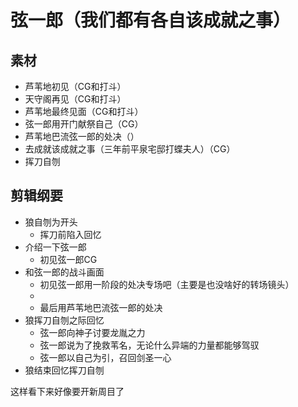 # 弦一郎（我们都有各自该成就之事）
## 素材

- 芦苇地初见（CG和打斗）
- 天守阁再见（CG和打斗）
- 芦苇地最终见面（CG和打斗）
- 弦一郎用开门献祭自己（CG）
- 芦苇地巴流弦一郎的处决（）
- 去成就该成就之事（三年前平泉宅邸打蝶夫人）（CG）
- 挥刀自刎
## 剪辑纲要
* 狼自刎为开头
	* 挥刀前陷入回忆
* 介绍一下弦一郎
	* 初见弦一郎CG
* 和弦一郎的战斗画面
	* 初见弦一郎用一阶段的处决专场吧（主要是也没啥好的转场镜头）
	* 
	* 最后用芦苇地巴流弦一郎的处决
* 狼挥刀自刎之际回忆
	* 弦一郎向神子讨要龙胤之力
	* 弦一郎说为了挽救苇名，无论什么异端的力量都能够驾驭
	* 弦一郎以自己为引，召回剑圣一心
* 狼结束回忆挥刀自刎

这样看下来好像要开新周目了
<!--stackedit_data:
eyJoaXN0b3J5IjpbLTIwNTUzODA0ODddfQ==
-->